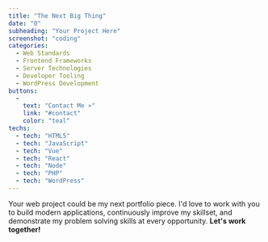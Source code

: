 ```yaml
---
title: "The Next Big Thing"
date: "0"
subheading: "​Your Project Here"
screenshot: "coding"
categories:
  - Web Standards
  - Frontend Frameworks
  - Server Technologies
  - Developer Tooling
  - WordPress Development
buttons:
  -
    text: "Contact Me »"
    link: "#contact"
    color: "teal"
techs:
  - tech: "HTML5"
  - tech: "JavaScript"
  - tech: "Vue"
  - tech: "React"
  - tech: "Node"
  - tech: "PHP"
  - tech: "WordPress"
---
```

Your web project could be my next portfolio piece. I'd love to work with you to build modern applications, continuously improve my skillset, and demonstrate my problem solving skills at every opportunity. <strong>Let's work together!</strong>